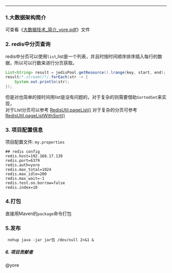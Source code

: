 
-----------------
### 1.大数据架构简介
可查看《[大数据技术_简介_yore.pdf](./大数据技术_简介_yore.pdf)》文件

### 2. redis中分页查询
redis中分页可以使用`list`,list是一个列表，并且时按时间顺序排序插入每行的数据，所以可以行数来进行分页获取。
```java
List<String> result = jedisPool.getResource().lrange(key, start, end);
result/*.stream()*/.forEach(str -> {
    System.out.println(str);
});
```
但是对也简单的按时间用list是没有问题的，对于复杂的则需要借助`SortedSet`来实现，
<br/>
对于List分页可以参考 [RedisUtil.pageList()](./src/main/java/top/cnstu/apitx/utils/RedisUtil.java)
对于复杂的分页可参考 [RedisUtil.pageListWithSort()](./src/main/java/top/cnstu/apitx/utils/RedisUtil.java)


### 3. 项目配置信息
项目配置文件: `my.properties`
```
## redis config
redis.host=192.168.17.139
redis.port=6379
redis.auth=yore
redis.max_total=1024
redis.max_idle=200
redis.max_wait=-1
redis.test.on.borrow=false
redis.index=10

```

### 4.打包
 直接用Maven的`package`命令打包
 
### 5.发布
```
 nohup java -jar jar包 /dev/null 2>&1 &
```


##### 6. 项目贡献者
@yore



